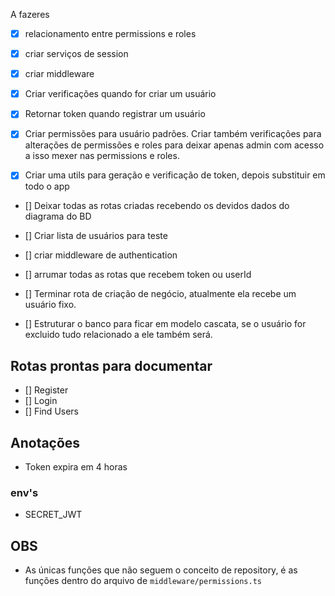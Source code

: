 A fazeres
- [x] relacionamento entre permissions e roles
- [x] criar serviços de session
- [x] criar middleware

- [x] Criar verificações quando for criar um usuário
- [x] Retornar token quando registrar um usuário

- [x] Criar permissões para usuário padrões. Criar também verificações para alterações de permissões e roles para deixar apenas admin com acesso a isso mexer nas permissions e roles.

- [x] Criar uma utils para geração e verificação de token, depois substituir em todo o app

- [] Deixar todas as rotas criadas recebendo os devidos dados do diagrama do BD
- [] Criar lista de usuários para teste

- [] criar middleware de authentication
- [] arrumar todas as rotas que recebem token ou userId
- [] Terminar rota de criação de negócio, atualmente ela recebe um usuário fixo.

- [] Estruturar o banco para ficar em modelo cascata, se o usuário for excluido tudo relacionado a ele também será.

## Rotas prontas para documentar
- [] Register
- [] Login
- [] Find Users

## Anotações
- Token expira em 4 horas

### env's
- SECRET_JWT

## OBS
- As únicas funções que não seguem o conceito de repository, é as funções dentro do arquivo de `middleware/permissions.ts`